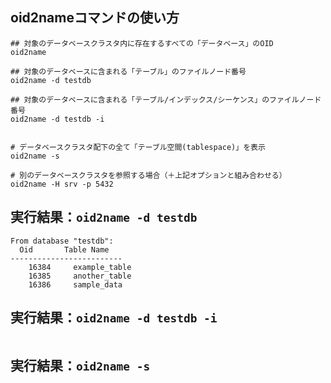 ## oid2nameコマンドの使い方
```
## 対象のデータベースクラスタ内に存在するすべての「データベース」のOID
oid2name

## 対象のデータベースに含まれる「テーブル」のファイルノード番号
oid2name -d testdb

## 対象のデータベースに含まれる「テーブル/インデックス/シーケンス」のファイルノード番号
oid2name -d testdb -i


# データベースクラスタ配下の全て「テーブル空間(tablespace)」を表示
oid2name -s

# 別のデータベースクラスタを参照する場合（＋上記オプションと組み合わせる）
oid2name -H srv -p 5432
```

## 実行結果：`oid2name -d testdb`
```
From database "testdb":
  Oid       Table Name
-------------------------
    16384     example_table
    16385     another_table
    16386     sample_data
```


## 実行結果：`oid2name -d testdb -i`
```
```


## 実行結果：`oid2name -s`
```
```
